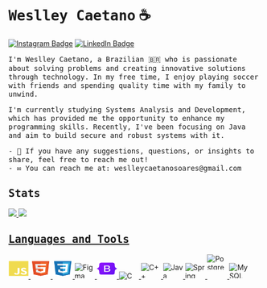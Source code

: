# <samp>Weslley Caetano</samp> ☕

[![Instagram Badge](https://img.shields.io/badge/Instagram-%23E4405F.svg?&style=flat-square&logo=instagram&logoColor=white&color=071A2C&link=https://www.instagram.com/mupezzuol)](https://www.instagram.com/_weslleycaetano)
[![LinkedIn Badge](https://img.shields.io/badge/LinkedIn-%23E4405F.svg?&style=flat-square&logo=linkedin&logoColor=white&color=071A2C&link=https://www.linkedin.com/in/mupezzuol/)](https://www.linkedin.com/in/weslleycsoares/)

<samp>I'm Weslley Caetano, a Brazilian 🇧🇷 who is passionate about solving problems and creating innovative solutions through technology. In my free time, I enjoy playing soccer with friends and spending quality time with my family to unwind.

<samp>I'm currently studying Systems Analysis and Development, which has provided me the opportunity to enhance my programming skills. Recently, I've been focusing on Java and aim to build secure and robust systems with it.
</samp>

<samp>
- 🤝 If you have any suggestions, questions, or insights to share, feel free to reach me out!<br>
- ✉️ You can reach me at: weslleycaetanosoares@gmail.com 
  
</samp>




<div>
    <h2><samp>Stats <samp></h2>
    <a href="https://github.com/wescaetano?tab=repositories">
    <img height="170em"  src="https://github-readme-stats.vercel.app/api?username=wescaetano&theme=gotham&show_icons=true">
    <img  height="170em" src="https://github-readme-stats.vercel.app/api/top-langs/?username=wescaetano&theme=gotham&show_icons=true">
</div>


<div align="left">
  <h2><samp>Languages and Tools</samp></h2>
  <img src="https://raw.githubusercontent.com/devicons/devicon/master/icons/javascript/javascript-plain.svg" alt="Js" title="JavaScript" width="40" height="30" style="display: inline-block; margin-bottom: 5px;" />
  <img src="https://raw.githubusercontent.com/devicons/devicon/master/icons/html5/html5-original.svg" alt="HTML" title="HTML" width="40" height="30" style="display: inline-block; margin-bottom: 5px;" />
  <img src="https://raw.githubusercontent.com/devicons/devicon/master/icons/css3/css3-original.svg" alt="CSS" title="CSS" width="40" height="30" style="display: inline-block; margin-bottom: 5px;" />
  <img src="https://cdn.jsdelivr.net/gh/devicons/devicon@latest/icons/figma/figma-original.svg" alt="Figma" title="Figma" width="40" height="30" style="display: inline-block; margin-bottom: 5px;" />
  <img src="https://raw.githubusercontent.com/devicons/devicon/master/icons/bootstrap/bootstrap-original.svg" alt="Bootstrap" title="Bootstrap" width="40" height="30" style="display: inline-block; margin-bottom: 5px;" />
  <img src="https://cdn.jsdelivr.net/gh/devicons/devicon@latest/icons/c/c-original.svg" alt="C" title="C" width="40" height="30" style="display: inline-block; margin-bottom: 5px;" />
  <img src="https://cdn.jsdelivr.net/gh/devicons/devicon@latest/icons/cplusplus/cplusplus-original.svg" alt="C++" title="C++" width="40" height="30" style="display: inline-block; margin-bottom: 5px;" />
  <img src="https://cdn.jsdelivr.net/gh/devicons/devicon@latest/icons/java/java-original.svg" alt="Java" title="Java" width="40" height="30" style="display: inline-block; margin-bottom: 5px;" />
  <img src="https://cdn.jsdelivr.net/gh/devicons/devicon@latest/icons/spring/spring-original.svg" alt="Spring" title="Spring" width="40" height="30" style="display: inline-block; margin-bottom: 5px;" />
  <img src="https://cdn.jsdelivr.net/gh/devicons/devicon@latest/icons/postgresql/postgresql-original.svg" alt="Postgres" title="PostgreSQL" width="40" height="30" style="display: inline-block; margin-bottom: 5px;" />
  <img src="https://cdn.jsdelivr.net/gh/devicons/devicon@latest/icons/mysql/mysql-original.svg" alt="MySQL" title="MySQL" width="40" height="30" style="display: inline-block; margin-bottom: 5px;" />
</div>

                                                                 

